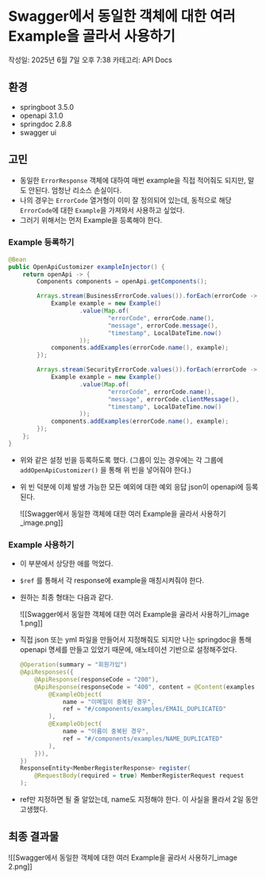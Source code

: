 # Swagger에서 동일한 객체에 대한 여러 Example을 골라서 사용하기

작성일: 2025년 6월 7일 오후 7:38
카테고리: API Docs

## 환경

- springboot 3.5.0
- openapi 3.1.0
- springdoc 2.8.8
- swagger ui

## 고민

- 동일한 `ErrorResponse` 객체에 대하여 매번 example을 직접 적어줘도 되지만, 말도 안된다. 엄청난 리소스 손실이다.
- 나의 경우는 `ErrorCode` 열거형이 이미 잘 정의되어 있는데, 동적으로 해당 `ErrorCode`에 대한 `Example`을 가져와서 사용하고 싶었다.
- 그러기 위해서는 먼저 Example을 등록해야 한다.

### Example 등록하기

```java
@Bean
public OpenApiCustomizer exampleInjector() {
    return openApi -> {
        Components components = openApi.getComponents();

        Arrays.stream(BusinessErrorCode.values()).forEach(errorCode -> {
            Example example = new Example()
                    .value(Map.of(
                            "errorCode", errorCode.name(),
                            "message", errorCode.message(),
                            "timestamp", LocalDateTime.now()
                    ));
            components.addExamples(errorCode.name(), example);
        });

        Arrays.stream(SecurityErrorCode.values()).forEach(errorCode -> {
            Example example = new Example()
                    .value(Map.of(
                            "errorCode", errorCode.name(),
                            "message", errorCode.clientMessage(),
                            "timestamp", LocalDateTime.now()
                    ));
            components.addExamples(errorCode.name(), example);
        });
    };
}
```

- 위와 같은 설정 빈을 등록하도록 했다. (그룹이 있는 경우에는 각 그룹에 `addOpenApiCustomizer()` 을 통해 위 빈을 넣어줘야 한다.)
- 위 빈 덕분에 이제 발생 가능한 모든 예외에 대한 예외 응답 json이 openapi에 등록된다.
    
    ![[Swagger에서 동일한 객체에 대한 여러 Example을 골라서 사용하기_image.png]]
    

### Example 사용하기

- 이 부분에서 상당한 애를 먹었다.
- `$ref` 를 통해서 각 response에 example을 매칭시켜줘야 한다.
- 원하는 최종 형태는 다음과 같다.
    
    ![[Swagger에서 동일한 객체에 대한 여러 Example을 골라서 사용하기_image 1.png]]
    
- 직접 json 또는 yml 파일을 만들어서 지정해줘도 되지만 나는 springdoc을 통해 openapi 명세를 만들고 있었기 때문에, 애노테이션 기반으로 설정해주었다.
    
    ```java
    @Operation(summary = "회원가입")
    @ApiResponses({
        @ApiResponse(responseCode = "200"),
        @ApiResponse(responseCode = "400", content = @Content(examples = {
            @ExampleObject(
                name = "이메일이 중복된 경우",
                ref = "#/components/examples/EMAIL_DUPLICATED"
            ),
            @ExampleObject(
                name = "이름이 중복된 경우",
                ref = "#/components/examples/NAME_DUPLICATED"
            ),
        })),
    })
    ResponseEntity<MemberRegisterResponse> register(
        @RequestBody(required = true) MemberRegisterRequest request
    );
    ```
    
- ref만 지정하면 될 줄 알았는데, name도 지정해야 한다. 이 사실을 몰라서 2일 동안 고생했다.

## 최종 결과물

![[Swagger에서 동일한 객체에 대한 여러 Example을 골라서 사용하기_image 2.png]]